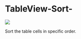 TableView-Sort-
===============

<img src="http://www.code4app.com/photo/53105410933bf0983e8b53b9_1.png" />

Sort the table cells in specific order.
